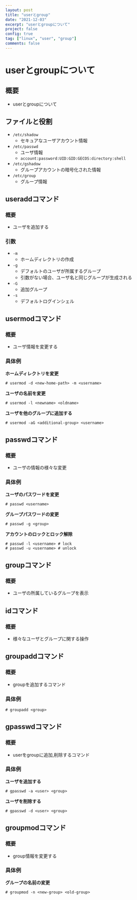 ```yaml
---
layout: post
title: "userとgroup"
date: "2021-12-03"
excerpt: "userとgroupについて"
project: false
config: true
tag: ["linux", "user", "group"]
comments: false
---
```


# userとgroupについて

## 概要
 - userとgroupについて

## ファイルと役割
 - `/etc/shadow`
   - セキュアなユーザアカウント情報
 - `/etc/passwd`
   - ユーザ情報
   - `account:password:UID:GID:GECOS:directory:shell`
 - `/etc/gshadow`
   - グループアカウントの暗号化された情報
 - `/etc/group`
   - グループ情報

## useraddコマンド

### 概要
 - ユーザを追加する

### 引数
 - `-m`
   - ホームディレクトリの作成
 - `-g`
   - デフォルトのユーザが所属するグループ
   - 引数がない場合、ユーザ名と同じグループが生成される
 - `-G`
   - 追加グループ
 - `-s`
   - デフォルトログインシェル

## usermodコマンド

### 概要
 - ユーザ情報を変更する

### 具体例

**ホームディレクトリを変更**  
```console
# usermod -d <new-home-path> -m <username>
```

**ユーザの名前を変更**  
```console
# usermod -l <newname> <oldname>
```

**ユーザを他のグループに追加する**  
```console
# usermod -aG <additional-group> <username>
```

## passwdコマンド

### 概要
 - ユーザの情報の様々な変更

### 具体例

**ユーザのパスワードを変更**  
```console
# passwd <username>
```

**グループパスワードの変更**  
```console
# passwd -g <group>
```

**アカウントのロックとロック解除**  
```console
# passwd -l <username> # lock
# passwd -u <username> # unlock
```

## groupコマンド

### 概要
 - ユーザの所属しているグループを表示

## idコマンド

### 概要
 - 様々なユーザとグループに関する操作

## groupaddコマンド

### 概要
 - groupを追加するコマンド

### 具体例

```console
# groupadd <group>
```

## gpasswdコマンド

### 概要
 - userをgroupに追加,削除するコマンド

### 具体例

**ユーザを追加する**  
```console
# gpasswd -a <user> <group>
```

**ユーザを削除する**  
```console
# gpasswd -d <user> <group>
```

## groupmodコマンド

### 概要
 - group情報を変更する

### 具体例

**グループの名前の変更**  
```console
# groupmod -n <new-group> <old-group>
```




